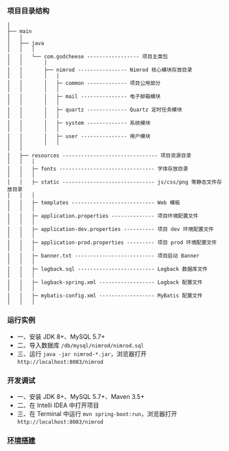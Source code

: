 ### 项目目录结构
```
│
├── main
│   │  
│   ├── java
│   │   │
│   │   └── com.godcheese ----------------- 项目主类包
│   │       │
│   │       ├── nimrod ---------------- Nimrod 核心模块存放目录
│   │       │   │  
│   │       │   ├─ common ------------- 项目公用部分
│   │       │   │
│   │       │   ├─ mail --------------- 电子邮箱模块
│   │       │   │
│   │       │   ├─ quartz ------------- Quartz 定时任务模块
│   │       │   │
│   │       │   ├─ system ------------- 系统模块
│   │       │   │
│   │       │   ├─ user --------------- 用户模块
│   │       │   │  
│   │
│   ├── resources ------------------------------- 项目资源目录
│   │   │ 
│   │   ├─ fonts ------------------------------- 字体存放目录
│   │   │ 
│   │   ├─ static ------------------------------ js/css/png 等静态文件存放目录
│   │   │ 
│   │   ├─ templates --------------------------- Web 模板
│   │   │ 
│   │   ├─ application.properties -------------- 项目环境配置文件
│   │   │ 
│   │   ├─ application-dev.properties ---------- 项目 dev 环境配置文件
│   │   │ 
│   │   ├─ application-prod.properties --------- 项目 prod 环境配置文件
│   │   │ 
│   │   ├─ banner.txt -------------------------- 项目启动 Banner
│   │   │ 
│   │   ├─ logback.sql ------------------------- Logback 数据库文件
│   │   │ 
│   │   ├─ logback-spring.xml ------------------ Logback 配置文件
│   │   │ 
│   │   ├─ mybatis-config.xml ------------------ MyBatis 配置文件
│   │   │
```

### 运行实例

- 一、安装 JDK 8+、MySQL 5.7+
- 二、导入数据库
`/db/mysql/nimrod/nimrod.sql`
- 三、运行 `java -jar nimrod-*.jar`，浏览器打开 `http://localhost:8083/nimrod`

### 开发调试

- 一、安装 JDK 8+、MySQL 5.7+、Maven 3.5+
- 二、在 Intelli IDEA 中打开项目
- 三、在 Terminal 中运行 `mvn spring-boot:run`，浏览器打开 `http://localhost:8083/nimrod`

### [环境搭建](https://github.com/godcheese/nimrod/blob/master/docs/java.md)